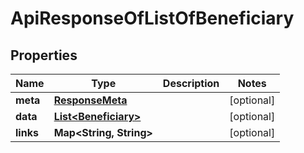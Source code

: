 
# ApiResponseOfListOfBeneficiary

## Properties
Name | Type | Description | Notes
------------ | ------------- | ------------- | -------------
**meta** | [**ResponseMeta**](ResponseMeta.md) |  |  [optional]
**data** | [**List&lt;Beneficiary&gt;**](Beneficiary.md) |  |  [optional]
**links** | **Map&lt;String, String&gt;** |  |  [optional]



